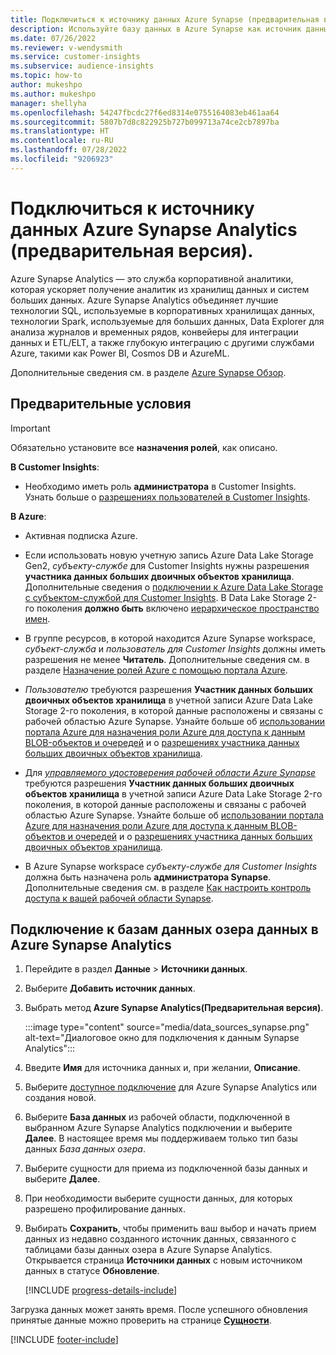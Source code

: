 ```yaml
---
title: Подключиться к источнику данных Azure Synapse (предварительная версия).
description: Используйте базу данных в Azure Synapse как источник данных в Dynamics 365 Customer Insights.
ms.date: 07/26/2022
ms.reviewer: v-wendysmith
ms.service: customer-insights
ms.subservice: audience-insights
ms.topic: how-to
author: mukeshpo
ms.author: mukeshpo
manager: shellyha
ms.openlocfilehash: 54247fbcdc27f6ed8314e0755164083eb461aa64
ms.sourcegitcommit: 5807b7d8c822925b727b099713a74ce2cb7897ba
ms.translationtype: HT
ms.contentlocale: ru-RU
ms.lasthandoff: 07/28/2022
ms.locfileid: "9206923"
---
```

# <a name="connect-an-azure-synapse-analytics-data-source-preview"></a>Подключиться к источнику данных Azure Synapse Analytics (предварительная версия).

Azure Synapse Analytics — это служба корпоративной аналитики, которая ускоряет получение аналитик из хранилищ данных и систем больших данных. Azure Synapse Analytics объединяет лучшие технологии SQL, используемые в корпоративных хранилищах данных, технологии Spark, используемые для больших данных, Data Explorer для анализа журналов и временных рядов, конвейеры для интеграции данных и ETL/ELT, а также глубокую интеграцию с другими службами Azure, такими как Power BI, Cosmos DB и AzureML.

Дополнительные сведения см. в разделе [Azure Synapse Обзор](/azure/synapse-analytics/overview-what-is).

## <a name="prerequisites"></a>Предварительные условия

> [!IMPORTANT]
> Обязательно установите все **назначения ролей**, как описано.  

**В Customer Insights**:

* Необходимо иметь роль **администратора** в Customer Insights. Узнать больше о [разрешениях пользователей в Customer Insights](permissions.md#assign-roles-and-permissions).

**В Azure**:

- Активная подписка Azure.

- Если использовать новую учетную запись Azure Data Lake Storage Gen2, *субъекту-службе* для Customer Insights нужны разрешения **участника данных больших двоичных объектов хранилища**. Дополнительные сведения о [подключении к Azure Data Lake Storage с субъектом-службой для Customer Insights](connect-service-principal.md). В Data Lake Storage 2-го поколения **должно быть** включено [иерархическое пространство имен](/azure/storage/blobs/data-lake-storage-namespace).

- В группе ресурсов, в которой находится Azure Synapse workspace, *субъект-служба* и *пользователь для Customer Insights* должны иметь разрешения не менее **Читатель**. Дополнительные сведения см. в разделе [Назначение ролей Azure с помощью портала Azure](/azure/role-based-access-control/role-assignments-portal).

- *Пользователю* требуются разрешения **Участник данных больших двоичных объектов хранилища** в учетной записи Azure Data Lake Storage 2-го поколения, в которой данные расположены и связаны с рабочей областью Azure Synapse. Узнайте больше об [использовании портала Azure для назначения роли Azure для доступа к данным BLOB-объектов и очередей](/azure/storage/common/storage-auth-aad-rbac-portal) и о [разрешениях участника данных больших двоичных объектов хранилища](/azure/role-based-access-control/built-in-roles#storage-blob-data-contributor).

- Для *[управляемого удостоверения рабочей области Azure Synapse](/azure/synapse-analytics/security/synapse-workspace-managed-identity)* требуются разрешения **Участник данных больших двоичных объектов хранилища** в учетной записи Azure Data Lake Storage 2-го поколения, в которой данные расположены и связаны с рабочей областью Azure Synapse. Узнайте больше об [использовании портала Azure для назначения роли Azure для доступа к данным BLOB-объектов и очередей](/azure/storage/common/storage-auth-aad-rbac-portal) и о [разрешениях участника данных больших двоичных объектов хранилища](/azure/role-based-access-control/built-in-roles#storage-blob-data-contributor).

- В Azure Synapse workspace *субъекту-службе для Customer Insights* должна быть назначена роль **администратора Synapse**. Дополнительные сведения см. в разделе [Как настроить контроль доступа к вашей рабочей области Synapse](/azure/synapse-analytics/security/how-to-set-up-access-control).

## <a name="connect-to-the-data-lake-database-in-azure-synapse-analytics"></a>Подключение к базам данных озера данных в Azure Synapse Analytics

1. Перейдите в раздел **Данные** > **Источники данных**.

1. Выберите **Добавить источник данных**.

1. Выбрать метод **Azure Synapse Analytics(Предварительная версия)**.

   :::image type="content" source="media/data_sources_synapse.png" alt-text="Диалоговое окно для подключения к данным Synapse Analytics":::
  
1. Введите **Имя** для источника данных и, при желании, **Описание**.

1. Выберите [доступное подключение](connections.md) для Azure Synapse Analytics или создания новой.

1. Выберите **База данных** из рабочей области, подключенной в выбранном Azure Synapse Analytics подключении и выберите **Далее**. В настоящее время мы поддерживаем только тип базы данных *База данных озера*.

1. Выберите сущности для приема из подключенной базы данных и выберите **Далее**.

1. При необходимости выберите сущности данных, для которых разрешено профилирование данных.

1. Выбирать **Сохранить**, чтобы применить ваш выбор и начать прием данных из недавно созданного источник данных, связанного с таблицами базы данных озера в Azure Synapse Analytics. Открывается страница **Источники данных** с новым источником данных в статусе **Обновление**.

   [!INCLUDE [progress-details-include](includes/progress-details-pane.md)]

Загрузка данных может занять время. После успешного обновления принятые данные можно проверить на странице [**Сущности**](entities.md).

[!INCLUDE [footer-include](includes/footer-banner.md)]
